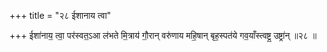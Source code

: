 +++
title = "२८ ईशानाय त्वा"

+++
ईशा॑नाय॒ त्वा॒ पर॑स्वत॒ऽआ ल॑भते मि॒त्राय॑ गौ॒रान् वरु॑णाय महि॒षान् बृह॒स्पत॑ये गव॒याँस्त्वष्ट्र॒ उष्ट्रा॑न् ॥२८ ॥